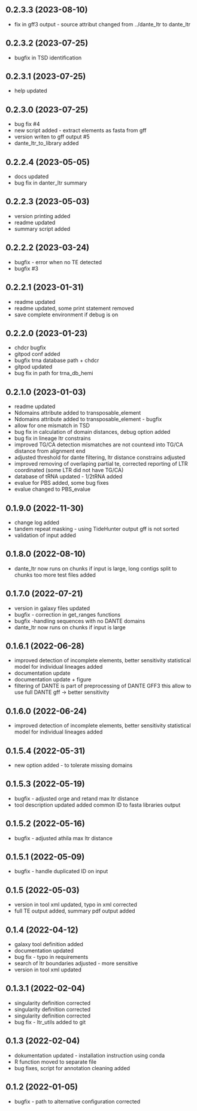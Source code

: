 ## 0.2.3.3 (2023-08-10)

*  fix in gff3 output - source attribut changed from ../dante_ltr to dante_ltr 

## 0.2.3.2 (2023-07-25)

*  bugfix in TSD identification 

## 0.2.3.1 (2023-07-25)

*  help updated 

## 0.2.3.0 (2023-07-25)

*  bug fix  #4 
*  new script added - extract elements as fasta from gff 
*  version writen to gff output #5 
*  dante_ltr_to_library added 

## 0.2.2.4 (2023-05-05)

*  docs updated 
*  bug fix in danter_ltr summary 

## 0.2.2.3 (2023-05-03)

*  version printing added  
*  readme updated 
*  summary script added

## 0.2.2.2 (2023-03-24)

*  bugfix - error when no TE detected 
*  bugfix #3 


## 0.2.2.1 (2023-01-31)

*  readme updated 
*  readme updated, some print statement removed 
*  save complete environment if debug is on 


## 0.2.2.0 (2023-01-23)

*  chdcr bugfix 
*  gitpod conf added 
*  bugfix trna database path + chdcr 
*  gitpod updated 
*  bug fix in path for trna_db_hemi 


## 0.2.1.0 (2023-01-03)

*  readme updated 
*  Ndomains attribute added to transposable_element 
*  Ndomains attribute added to transposable_element - bugfix 
*  allow for one mismatch in TSD 
*  bug fix in calculation of domain distances, debug option added 
*  bug fix in lineage ltr constrains 
*  improved TG/CA detection mismatches are not countexd into TG/CA distance from alignment end 
*  adjusted threshold for dante filtering, ltr distance constrains adjusted 
*  improved removing of overlaping partial te, corrected reporting of LTR coordinated (some LTR did not have TG/CA) 
*  database of tRNA updated - 1/2tRNA added 
*  evalue for PBS added, some bug fixes 
*  evalue changed to PBS_evalue 


## 0.1.9.0 (2022-11-30)

*  change log added 
*  tandem repeat masking - using TideHunter output gff is not sorted 
*  validation of input added 


## 0.1.8.0 (2022-08-10)

*  dante_ltr now runs on chunks if input is large, long contigs split to chunks too more test files added 


## 0.1.7.0 (2022-07-21)

*  version in galaxy files updated 
*  bugfix - correction in get_ranges functions 
*  bugfix -handling sequences with no DANTE domains 
*  dante_ltr now runs on chunks if input is large 


## 0.1.6.1 (2022-06-28)

*  improved detection of incomplete elements, better sensitivity statistical model for individual lineages added 
*  documentation update 
*  documentation update + figure 
*  filtering of DANTE is part of preprocessing of DANTE GFF3 this allow to use full DANTE gff -> better sensitivity 


## 0.1.6.0 (2022-06-24)

*  improved detection of incomplete elements, better sensitivity statistical model for individual lineages added 


## 0.1.5.4 (2022-05-31)

*  new option added - to tolerate missing domains 


## 0.1.5.3 (2022-05-19)

*  bugfix - adjusted orge and retand max ltr distance 
*  tool description updated added common ID to fasta libraries output 


## 0.1.5.2 (2022-05-16)

*  bugfix - adjusted athila max ltr distance 


## 0.1.5.1 (2022-05-09)

*  bugfix - handle duplicated ID on input 


## 0.1.5 (2022-05-03)

*  version in tool xml updated, typo in xml corrected 
*  full TE output added, summary pdf output added 


## 0.1.4 (2022-04-12)

*  galaxy tool definition added 
*  documentation updated 
*  bug fix - typo in requirements 
*  search of ltr boundaries adjusted - more sensitive 
*  version in tool xml updated 


## 0.1.3.1 (2022-02-04)

*  singularity definition corrected 
*  singularity definition corrected 
*  singularity definition corrected 
*  bug fix - ltr_utils added to git 


## 0.1.3 (2022-02-04)

*  dokumentation updated - installation instruction using conda 
*  R function moved to separate file 
*  bug fixes, script for annotation cleaning added 


## 0.1.2 (2022-01-05)

*  bugfix - path to alternative configuration corrected 


